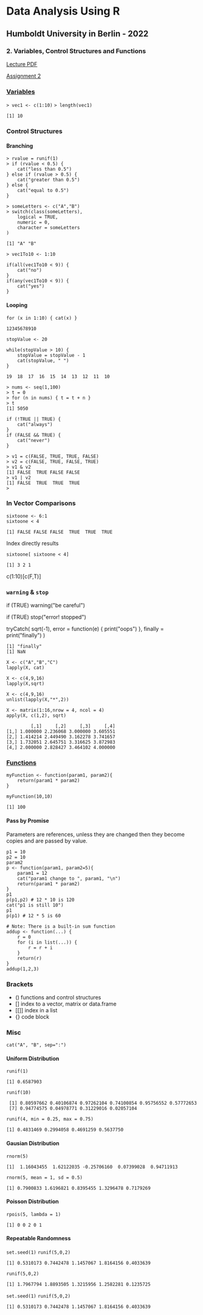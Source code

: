# Data Analysis Using R
## Humboldt University in Berlin - 2022
### 2. Variables, Control Structures and Functions

[Lecture PDF](https://dannyarends.nl/rlectures/Lecture02-MoreIntroduction.pdf)

[Assignment 2](https://dannyarends.nl/r2022/Assignment02-Moreintroduction.pdf)  

### [Variables](https://youtu.be/bldXk_mVMuI?list=PLhR2Go-lh6X4fCAa3c_TBAjZD5A25s7fo&t=3498)

```> vec1 <- c(1:10)```
```> length(vec1)```
```
[1] 10
```
### Control Structures

#### Branching

```
> rvalue = runif(1)  
> if (rvalue < 0.5) {
    cat("less than 0.5")  
} else if (rvalue > 0.5) {
    cat("greater than 0.5")
} else {  
    cat("equal to 0.5") 
}  
```

```
> someLetters <- c("A","B")
> switch(class(someLetters),
    logical = TRUE,
    numeric = 0,
    character = someLetters
)
```
```
[1] "A" "B"
```

```> vec1To10 <- 1:10```
```
if(all(vec1To10 < 9)) {
    cat("no")
}
if(any(vec1To10 < 9)) {
    cat("yes")
}
```

#### Looping

```for (x in 1:10) { cat(x) }```
```
12345678910
```

```stopValue <- 20```
```
while(stopValue > 10) { 
    stopValue = stopValue - 1 
    cat(stopValue, " ") 
}
```
```
19  18  17  16  15  14  13  12  11  10
```

```
> nums <- seq(1,100)
> t = 0
> for (n in nums) { t = t + n }
> t
[1] 5050
```

```
if (!TRUE || TRUE) {
    cat("always")
}
if (FALSE && TRUE) {
    cat("never")
}
```

```
> v1 = c(FALSE, TRUE, TRUE, FALSE)
> v2 = c(FALSE, TRUE, FALSE, TRUE)
> v1 & v2
[1] FALSE  TRUE FALSE FALSE
> v1 | v2
[1] FALSE  TRUE  TRUE  TRUE
> 
```

### In Vector Comparisons

```
sixtoone <- 6:1
sixtoone < 4
```
```
[1] FALSE FALSE FALSE  TRUE  TRUE  TRUE
```

Index directly results  
```
sixtoone[ sixtoone < 4]
```
```
[1] 3 2 1
```

c(1:10)[c(F,T)]

### ```warning``` & ```stop```

if (TRUE) warning("be careful")

if (TRUE) stop("error! stopped")

tryCatch( sqrt(-1),
    error = function(e) {
        print("oops")
    },
    finally = print("finally")
)

```
[1] "finally"
[1] NaN
```

```
X <- c("A","B","C")
lapply(X, cat)

X <- c(4,9,16)
lapply(X,sqrt)

X <- c(4,9,16)
unlist(lapply(X,"*",2))
```

```
X <- matrix(1:16,nrow = 4, ncol = 4)
apply(X, c(1,2), sqrt)
```
```
         [,1]     [,2]     [,3]     [,4]
[1,] 1.000000 2.236068 3.000000 3.605551
[2,] 1.414214 2.449490 3.162278 3.741657
[3,] 1.732051 2.645751 3.316625 3.872983
[4,] 2.000000 2.828427 3.464102 4.000000
```

### [Functions](https://youtu.be/bldXk_mVMuI?list=PLhR2Go-lh6X4fCAa3c_TBAjZD5A25s7fo&t=8476)

```
myFunction <- function(param1, param2){
    return(param1 * param2)
}
```
```myFunction(10,10)```
```
[1] 100
```
#### Pass by Promise

Parameters are references, unless they are changed then they become copies and are passed by value.
```
p1 = 10
p2 = 10
param2
p <- function(param1, param2=5){
    param1 = 12
    cat("param1 change to ", param1, "\n")
    return(param1 * param2)
}
p1
p(p1,p2) # 12 * 10 is 120
cat("p1 is still 10")
p1
p(p1) # 12 * 5 is 60
```

```
# Note: There is a built-in sum function
addup <- function(...) {
    r = 0
    for (i in list(...)) {
        r = r + i
    }
    return(r)
}
addup(1,2,3)
```

### Brackets

- () functions and control structures
- [] index to a vector, matrix or data.frame
- [[]] index in a list
- {} code block

### Misc
```
cat("A", "B", sep=":")
```

#### Uniform Distribution

```runif(1)```
```
[1] 0.6587903
```
```runif(10)```
```
 [1] 0.80597662 0.40106874 0.97262104 0.74100854 0.95756552 0.57772653
 [7] 0.94774575 0.04978771 0.31229016 0.02057104
```
```runif(4, min = 0.25, max = 0.75)```
```
[1] 0.4831469 0.2994058 0.4691259 0.5637750
```
#### Gausian Distribution

```rnorm(5)```
```
[1]  1.16043455  1.62122035 -0.25706160  0.07399028  0.94711913
```
```rnorm(5, mean = 1, sd = 0.5)```
```
[1] 0.7900833 1.6196821 0.8395455 1.3296478 0.7179269
```
#### Poisson Distribution

```rpois(5, lambda = 1)```
```
[1] 0 0 2 0 1
```
#### Repeatable Randomness

```set.seed(1)```
```runif(5,0,2)```
```
[1] 0.5310173 0.7442478 1.1457067 1.8164156 0.4033639
```
```runif(5,0,2)```
```
[1] 1.7967794 1.8893505 1.3215956 1.2582281 0.1235725
```
```set.seed(1)```
```runif(5,0,2)```
```
[1] 0.5310173 0.7442478 1.1457067 1.8164156 0.4033639
```
